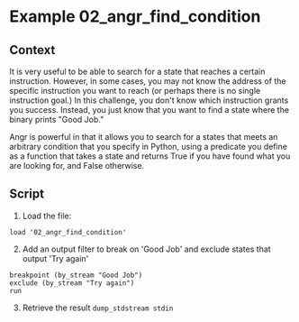 # Example 02_angr_find_condition
## Context
It is very useful to be able to search for a state that reaches a certain instruction. However, in some cases, you may not know the address of the specific instruction you want to reach (or perhaps there is no single instruction goal.) In this challenge, you don't know which instruction grants you success. Instead, you just know that you want to find a state where the binary prints "Good Job."

Angr is powerful in that it allows you to search for a states that meets an arbitrary condition that you specify in Python, using a predicate you define as a function that takes a state and returns True if you have found what you are looking for, and False otherwise.


## Script
1. Load the file:

`load '02_angr_find_condition'`

2. Add an output filter to break on 'Good Job' and exclude states that output 'Try again'
```
breakpoint (by_stream "Good Job")
exclude (by_stream "Try again")
run
```
3. Retrieve the result
`dump_stdstream stdin`